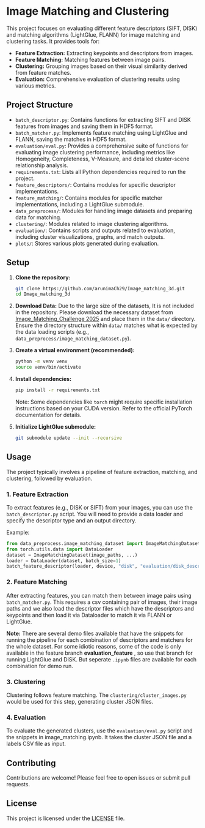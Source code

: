 # Image Matching and Clustering

This project focuses on evaluating different feature descriptors (SIFT, DISK) and matching algorithms (LightGlue, FLANN) for image matching and clustering tasks. It provides tools for:

- **Feature Extraction:** Extracting keypoints and descriptors from images.
- **Feature Matching:** Matching features between image pairs.
- **Clustering:** Grouping images based on their visual similarity derived from feature matches.
- **Evaluation:** Comprehensive evaluation of clustering results using various metrics.

## Project Structure

- `batch_descriptor.py`: Contains functions for extracting SIFT and DISK features from images and saving them in HDF5 format.
- `batch_matcher.py`: Implements feature matching using LightGlue and FLANN, saving the matches in HDF5 format.
- `evaluation/eval.py`: Provides a comprehensive suite of functions for evaluating image clustering performance, including metrics like Homogeneity, Completeness, V-Measure, and detailed cluster-scene relationship analysis.
- `requirements.txt`: Lists all Python dependencies required to run the project.
- `feature_descriptors/`: Contains modules for specific descriptor implementations.
- `feature_matching/`: Contains modules for specific matcher implementations, including a LightGlue submodule.
- `data_preprocess/`: Modules for handling image datasets and preparing data for matching.
- `clustering/`: Modules related to image clustering algorithms.
- `evaluation/`: Contains scripts and outputs related to evaluation, including cluster visualizations, graphs, and match outputs.
- `plots/`: Stores various plots generated during evaluation.

## Setup

1. **Clone the repository:**
   ```bash
   git clone https://github.com/arunimaCh29/Image_matching_3d.git
   cd Image_matching_3d
   ```

2. **Download Data:**
   Due to the large size of the datasets, It is not included in the repository. Please download the necessary dataset from [Image_Matching_Challenge 2025](https://www.kaggle.com/competitions/image-matching-challenge-2025/data)  and place them in the `data/` directory. Ensure the directory structure within `data/` matches what is expected by the data loading scripts (e.g., `data_preprocess/image_matching_dataset.py`).

3. **Create a virtual environment (recommended):**
   ```bash
   python -m venv venv
   source venv/bin/activate
   ```

4. **Install dependencies:**
   ```bash
   pip install -r requirements.txt
   ```
   Note: Some dependencies like `torch` might require specific installation instructions based on your CUDA version. Refer to the official PyTorch documentation for details.

5. **Initialize LightGlue submodule:**
   ```bash
   git submodule update --init --recursive
   ```

## Usage

The project typically involves a pipeline of feature extraction, matching, and clustering, followed by evaluation.

### 1. Feature Extraction

To extract features (e.g., DISK or SIFT) from your images, you can use the `batch_descriptor.py` script. You will need to provide a data loader and specify the descriptor type and an output directory.

Example:
```python
from data_preprocess.image_matching_dataset import ImageMatchingDataset # Example dataset
from torch.utils.data import DataLoader
dataset = ImageMatchingDataset(image_paths, ...)
loader = DataLoader(dataset, batch_size=1)
batch_feature_descriptor(loader, device, "disk", "evaluation/disk_descriptors_outputs/")
```

### 2. Feature Matching

After extracting features, you can match them between image pairs using `batch_matcher.py`. This requires a csv containing pair of images, their image paths and we also load the descriptor files which have the descriptors and keypoints and then load it via Dataloader to match it via FLANN or LightGlue.

**Note:** There are several demo files available that have the snippets for running the pipeline for each combination of descriptors and matchers for the whole dataset. For some idiotic reasons, some of the code is only available in the feature branch __evaluation_feature__ , so use that branch for running LightGlue and DISK. But seperate `.ipynb` files are available for each combination for demo run.


### 3. Clustering

Clustering follows feature matching. The `clustering/cluster_images.py` would be used for this step, generating cluster JSON files.

### 4. Evaluation

To evaluate the generated clusters, use the `evaluation/eval.py` script and the snippets in image_matching.ipynb. It takes the cluster JSON file and a labels CSV file as input.


## Contributing

Contributions are welcome! Please feel free to open issues or submit pull requests.

## License

This project is licensed under the [LICENSE](LICENSE) file.
